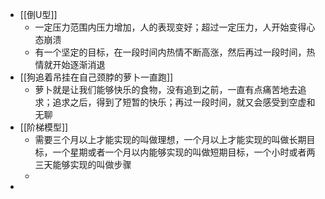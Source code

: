 - [[倒U型]]
	- 一定压力范围内压力增加，人的表现变好；超过一定压力，人开始变得心态崩溃
	- 有一个坚定的目标，在一段时间内热情不断高涨，然后再过一段时间，热情就开始逐渐消退
- [[狗追着吊挂在自己颈脖的萝卜一直跑]]
	- 萝卜就是让我们能够快乐的食物，没有追到之前，一直有点痛苦地去追求；追求之后，得到了短暂的快乐；再过一段时间，就又会感受到空虚和无聊
- [[阶梯模型]]
	- 需要三个月以上才能实现的叫做理想，一个月以上才能实现的叫做长期目标，一个星期或者一个月以内能够实现的叫做短期目标，一个小时或者两三天能够实现的叫做步骤
	-
-